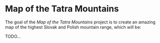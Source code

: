 # Map of the Tatra Mountains

The goal of the *Map of the Tatra Mountains* project is to create an amazing map of the highest Slovak and Polish mountain range, which will be:

TODO...
